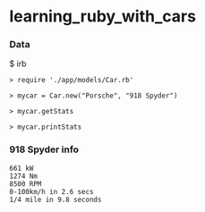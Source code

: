 # learning_ruby_with_cars


### Data 

$ irb

	> require './app/models/Car.rb'

	> mycar = Car.new("Porsche", "918 Spyder")

	> mycar.getStats

	> mycar.printStats


### 918 Spyder info

	661 kW
	1274 Nm
	8500 RPM
	0-100km/h in 2.6 secs
	1/4 mile in 9.8 seconds
